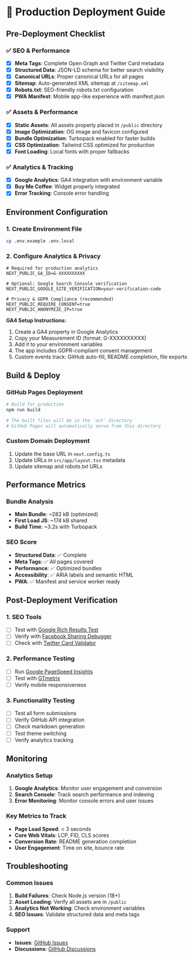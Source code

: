 # 🚀 Production Deployment Guide

## Pre-Deployment Checklist

### ✅ SEO & Performance

- [x] **Meta Tags**: Complete Open Graph and Twitter Card metadata
- [x] **Structured Data**: JSON-LD schema for better search visibility
- [x] **Canonical URLs**: Proper canonical URLs for all pages
- [x] **Sitemap**: Auto-generated XML sitemap at `/sitemap.xml`
- [x] **Robots.txt**: SEO-friendly robots.txt configuration
- [x] **PWA Manifest**: Mobile app-like experience with manifest.json

### ✅ Assets & Performance

- [x] **Static Assets**: All assets properly placed in `/public` directory
- [x] **Image Optimization**: OG image and favicon configured
- [x] **Bundle Optimization**: Turbopack enabled for faster builds
- [x] **CSS Optimization**: Tailwind CSS optimized for production
- [x] **Font Loading**: Local fonts with proper fallbacks

### ✅ Analytics & Tracking

- [x] **Google Analytics**: GA4 integration with environment variable
- [x] **Buy Me Coffee**: Widget properly integrated
- [x] **Error Tracking**: Console error handling

## Environment Configuration

### 1. Create Environment File

```bash
cp .env.example .env.local
```

### 2. Configure Analytics & Privacy

```env
# Required for production analytics
NEXT_PUBLIC_GA_ID=G-XXXXXXXXXX

# Optional: Google Search Console verification
NEXT_PUBLIC_GOOGLE_SITE_VERIFICATION=your-verification-code

# Privacy & GDPR Compliance (recommended)
NEXT_PUBLIC_REQUIRE_CONSENT=true
NEXT_PUBLIC_ANONYMIZE_IP=true
```

**GA4 Setup Instructions:**

1. Create a GA4 property in Google Analytics
2. Copy your Measurement ID (format: G-XXXXXXXXXX)
3. Add it to your environment variables
4. The app includes GDPR-compliant consent management
5. Custom events track: GitHub auto-fill, README completion, file exports

## Build & Deploy

### GitHub Pages Deployment

```bash
# Build for production
npm run build

# The built files will be in the 'out' directory
# GitHub Pages will automatically serve from this directory
```

### Custom Domain Deployment

1. Update the base URL in `next.config.ts`
2. Update URLs in `src/app/layout.tsx` metadata
3. Update sitemap and robots.txt URLs

## Performance Metrics

### Bundle Analysis

- **Main Bundle**: ~282 kB (optimized)
- **First Load JS**: ~174 kB shared
- **Build Time**: ~3.2s with Turbopack

### SEO Score

- **Structured Data**: ✅ Complete
- **Meta Tags**: ✅ All pages covered
- **Performance**: ✅ Optimized bundles
- **Accessibility**: ✅ ARIA labels and semantic HTML
- **PWA**: ✅ Manifest and service worker ready

## Post-Deployment Verification

### 1. SEO Tools

- [ ] Test with [Google Rich Results Test](https://search.google.com/test/rich-results)
- [ ] Verify with [Facebook Sharing Debugger](https://developers.facebook.com/tools/debug/)
- [ ] Check with [Twitter Card Validator](https://cards-dev.twitter.com/validator)

### 2. Performance Testing

- [ ] Run [Google PageSpeed Insights](https://pagespeed.web.dev/)
- [ ] Test with [GTmetrix](https://gtmetrix.com/)
- [ ] Verify mobile responsiveness

### 3. Functionality Testing

- [ ] Test all form submissions
- [ ] Verify GitHub API integration
- [ ] Check markdown generation
- [ ] Test theme switching
- [ ] Verify analytics tracking

## Monitoring

### Analytics Setup

1. **Google Analytics**: Monitor user engagement and conversion
2. **Search Console**: Track search performance and indexing
3. **Error Monitoring**: Monitor console errors and user issues

### Key Metrics to Track

- **Page Load Speed**: < 3 seconds
- **Core Web Vitals**: LCP, FID, CLS scores
- **Conversion Rate**: README generation completion
- **User Engagement**: Time on site, bounce rate

## Troubleshooting

### Common Issues

1. **Build Failures**: Check Node.js version (18+)
2. **Asset Loading**: Verify all assets are in `/public`
3. **Analytics Not Working**: Check environment variables
4. **SEO Issues**: Validate structured data and meta tags

### Support

- **Issues**: [GitHub Issues](https://github.com/rahuldkjain/github-profile-readme-generator/issues)
- **Discussions**: [GitHub Discussions](https://github.com/rahuldkjain/github-profile-readme-generator/discussions)
